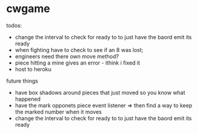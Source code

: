 # cwgame
todos: 
- change the interval to check for ready to to just have the baord emit its ready
- when fighting have to check to see if an 8 was lost;
- engineers need there own move method?
- piece hitting a mine gives an error - ithink i fixed it
- host to heroku

future things
- have box shadows around pieces that just moved so you know what happened
- have the mark opponets piece event listener => then find a way to keep the marked number when it moves
- change the interval to check for ready to to just have the baord emit its ready
